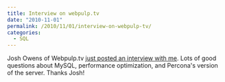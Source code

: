 ```yaml
---
title: Interview on webpulp.tv
date: "2010-11-01"
permalink: /2010/11/01/interview-on-webpulp-tv/
categories:
  - SQL
---
```

Josh Owens of Webpulp.tv [just posted an interview with me][1]. Lots of good questions about MySQL, performance optimization, and Percona's version of the server. Thanks Josh!

 [1]: http://webpulp.tv/post/1450868812/percona-baron-schwartz
